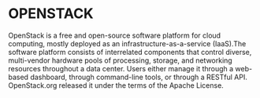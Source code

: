 # OPENSTACK
OpenStack is a free and open-source software platform for cloud computing, mostly deployed as an infrastructure-as-a-service (IaaS).The software platform consists of interrelated components that control diverse, multi-vendor hardware pools of processing, storage, and networking resources throughout a data center. Users either manage it through a web-based dashboard, through command-line tools, or through a RESTful API. OpenStack.org released it under the terms of the Apache License.
